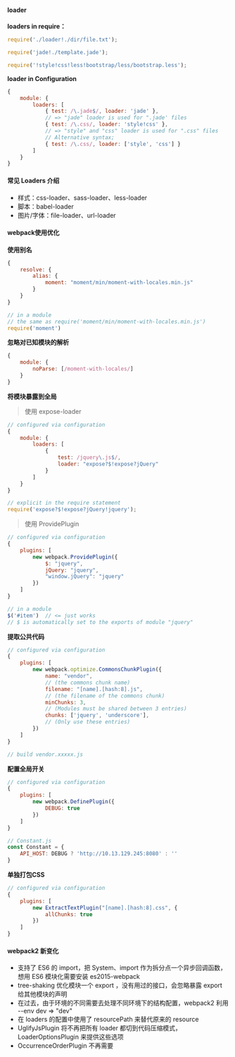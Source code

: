 #### loader

**loaders in require：**

``` javascript
require('./loader!./dir/file.txt');

require('jade!./template.jade');

require('!style!css!less!bootstrap/less/bootstrap.less');
```



**loader in Configuration**

``` javascript
{
    module: {
        loaders: [
            { test: /\.jade$/, loader: 'jade' },
            // => "jade" loader is used for ".jade' files
            { test: /\.css/, loader: 'style!css' },
            // => "style" and "css" loader is used for ".css" files
            // Alternative syntax;
            { test: /\.css/, loader: ['style', 'css'] }
        ]
    }
}
```





#### 常见 Loaders 介绍

+ 样式：css-loader、sass-loader、less-loader
+ 脚本：babel-loader
+ 图片/字体：file-loader、url-loader





#### webpack使用优化

**使用别名**

``` javascript
{
    resolve: {
        alias: {
            moment: "moment/min/moment-with-locales.min.js"
        }
    }
}

// in a module
// the same as require('moment/min/moment-with-locales.min.js')
require('moment')
```



**忽略对已知模块的解析**

``` javascript
{
    module: {
        noParse: [/moment-with-locales/]
    }
}
```



**将模块暴露到全局**

> 使用 expose-loader

``` javascript
// configured via configuration
{
    module: {
        loaders: [
            {
                test: /jquery\.js$/,
                loader: "expose?$!expose?jQuery"
            }
        ]
    }
}

// explicit in the require statement
require('expose?$!expose?jQuery!jquery');
```

> 使用 ProvidePlugin

``` javascript
// configured via configuration
{
    plugins: [
        new webpack.ProvidePlugin({
            $: "jquery",
            jQuery: "jquery",
            "window.jQuery": "jquery"
        })
    ]
}

// in a module
$('#item')	// <= just works
// $ is automatically set to the exports of module "jquery"
```



**提取公共代码**

``` javascript
// configured via configuration
{
    plugins: [
        new webpack.optimize.CommonsChunkPlugin({
            name: "vendor",
            // (the commons chunk name)
            filename: "[name].[hash:8].js",
            // (the filename of the commons chunk)
            minChunks: 3,
            // (Modules must be shared between 3 entries)
            chunks: ['jquery', 'underscore'],
            // (Only use these entries)
        })
    ]
}

// build vendor.xxxxx.js
```



**配置全局开关**

``` javascript
// configured via configuration
{
    plugins: [
        new webpack.DefinePlugin({
            DEBUG: true
        })
    ]
}

// Constant.js
const Constant = {
    API_HOST: DEBUG ? 'http://10.13.129.245:8080' : ''
}
```



**单独打包CSS**

``` javascript
// configured via configuration
{
    plugins: [
        new ExtractTextPlugin("[name].[hash:8].css", {
            allChunks: true
        })
    ]
}
```





#### webpack2 新变化

+ 支持了 ES6 的 import，把 System、import 作为拆分点一个异步回调函数，想用 ES6 模块化需要安装 es2015-webpack
+ tree-shaking 优化模块一个 export ，没有用过的接口，会忽略暴露 export 给其他模块的声明
+ 在过去，由于环境的不同需要去处理不同环境下的结构配置，webpack2 利用 --env dev => "dev"
+ 在 loaders 的配置中使用了 resourcePath 来替代原来的 resource
+ UglifyJsPlugin 将不再把所有 loader 都切到代码压缩模式，LoaderOptionsPlugin 来提供这些选项
+ OccurrenceOrderPlugin 不再需要